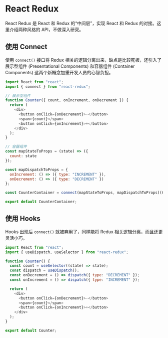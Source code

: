 # React Redux
React Redux 是 React 和 Redux 的“中间层”，实现 React 和 Redux 的对接。这里介绍两种风格的 API，不做深入研究。

## 使用 Connect
使用 `connect()` 接口将 Redux 相关的逻辑分离出来，缺点是比较死板，还引入了展示型组件 (Presentational Components) 和容器组件 (Container Components) 这两个新概念加重开发人员的心智负担。

```javascript
import React from "react";
import { connect } from "react-redux";

// 展示型组件
function Counter({ count, onIncrement, onDecrement }) {
  return (
    <div>
      <button onClick={onDecrement}>-</button>
      <span>{count}</span>
      <button onClick={onIncrement}>+</button>
    </div>
  );
}

// 容器组件
const mapStateToProps = (state) => ({
  count: state
});

const mapDispatchToProps = {
  onIncrement: () => ({ type: "INCREMENT" }),
  onDecrement: () => ({ type: "DECREMENT" })
};

const CounterContainer = connect(mapStateToProps, mapDispatchToProps)(Counter);

export default CounterContainer;
```

## 使用 Hooks
Hooks 出现后 `connect()` 就被弃用了，同样能将 Redux 相关逻辑分离，而且还更灵活小巧。

```javascript
import React from "react";
import { useDispatch, useSelector } from "react-redux";

function Counter() {
  const count = useSelector((state) => state);
  const dispatch = useDispatch();
  const onDecrement = () => dispatch({ type: "DECREMENT" });
  const onIncrement = () => dispatch({ type: "INCREMENT" });

  return (
    <div>
      <button onClick={onDecrement}>-</button>
      <span>{count}</span>
      <button onClick={onIncrement}>+</button>
    </div>
  );
}

export default Counter;
```
